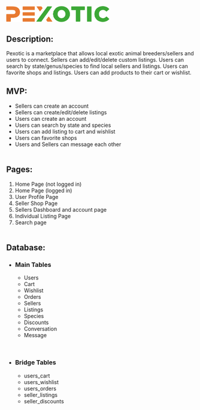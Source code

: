 <br><br>
<img src="./client/src/assets/images/pexotic.svg" alt="logo" width="275">
<br>

## Description:
  Pexotic is a marketplace that allows local exotic animal breeders/sellers and users to connect. Sellers can add/edit/delete custom listings. Users can search by state/genus/species to find local sellers and listings. Users can favorite shops and listings. Users can add products to their cart or wishlist.
<br>

## MVP:
* Sellers can create an account
* Sellers can create/edit/delete listings
* Users can create an account
* Users can search by state and species
* Users can add listing to cart and wishlist
* Users can favorite shops
* Users and Sellers can message each other
<br><br>

## Pages:
1. Home Page (not logged in)
1. Home Page (logged in)
1. User Profile Page
1. Seller Shop Page
1. Sellers Dashboard and account page
1. Individual Listing Page
1. Search page
<br><br>

## Database:
* ### Main Tables
    * Users
    * Cart
    * Wishlist
    * Orders
    * Sellers
    * Listings
    * Species
    * Discounts
    * Conversation
    * Message

<br>

* ### Bridge Tables
    * users_cart
    * users_wishlist
    * users_orders
    * seller_listings
    * seller_discounts
